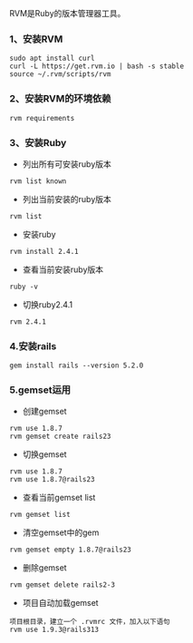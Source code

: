 RVM是Ruby的版本管理器工具。
### 1、安装RVM
```
sudo apt install curl
curl -L https://get.rvm.io | bash -s stable
source ~/.rvm/scripts/rvm
```
### 2、安装RVM的环境依赖
```
rvm requirements
```
### 3、安装Ruby
* 列出所有可安装ruby版本
```
rvm list known
```
* 列出当前安装的ruby版本
```
rvm list
```
* 安装ruby
```
rvm install 2.4.1
```
* 查看当前安装ruby版本
```
ruby -v
```
* 切换ruby2.4.1
```
rvm 2.4.1
```
### 4.安装rails
```
gem install rails --version 5.2.0
```

### 5.gemset运用
* 创建gemset
```
rvm use 1.8.7
rvm gemset create rails23
```
* 切换gemset
```
rvm use 1.8.7
rvm use 1.8.7@rails23
```
* 查看当前gemset list
```
rvm gemset list
```
* 清空gemset中的gem
```
rvm gemset empty 1.8.7@rails23
```
* 删除gemset
```
rvm gemset delete rails2-3
```
* 项目自动加载gemset
```
项目根目录，建立一个 .rvmrc 文件，加入以下语句
rvm use 1.9.3@rails313
```

